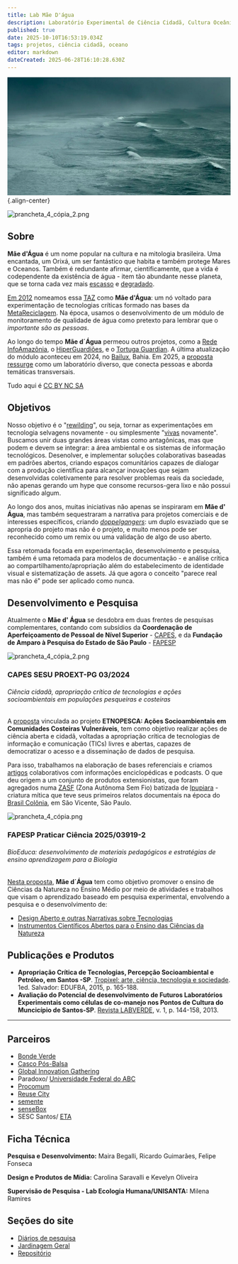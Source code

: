 ```yaml
---
title: Lab Mãe D'água
description: Laboratório Experimental de Ciência Cidadã, Cultura Oceânica e Tecnologia
published: true
date: 2025-10-10T16:53:19.034Z
tags: projetos, ciência cidadã, oceano
editor: markdown
dateCreated: 2025-06-28T16:10:28.630Z
---
```



![home.png](/projetos/maedagua/home.png){.align-center}

![prancheta_4_cópia_2.png](/projetos/maedagua/prancheta_4_cópia_2.png)

## Sobre

**Mãe d'Água** é um nome popular na cultura e na mitologia brasileira. Uma encantada, um Orixá, um ser fantástico que habita e também protege Mares e Oceanos. Também é redundante afirmar, cientificamente, que a vida é codependente da existência de água - item tão abundante nesse planeta, que se torna cada vez mais [escasso](https://pubs.acs.org/doi/full/10.1021/acs.est.5b03191) e [degradado](https://www.science.org/doi/abs/10.1126/science.1208277).

[Em 2012](https://www.flickr.com/photos/maedagua/) nomeamos essa [TAZ](http://www.mom.arq.ufmg.br/mom/02_arq_interface/4a_aula/Hakim_Bey_TAZ.pdf) como **Mãe d'Água**: um nó voltado para experimentação de tecnologias críticas formado nas bases da [MetaReciclagem](https://metareciclagem.github.io/wiki/Mae-d%e2%80%99Agua.html). Na época, usamos o desenvolvimento de um módulo de monitoramento de qualidade de água como pretexto para lembrar que o *importante são as pessoas*.

Ao longo do tempo **Mãe d´Água** permeou outros projetos, como a [Rede InfoAmazônia](https://infoamazonia.org/project/rede-infoamazonia/), o [HiperGuardiões](/projetos/maedagua/repo/hiperguardioes), e o [Tortuga Guardian](https://github.com/TortugaGuardian). A última atualização do módulo aconteceu em 2024, no [Bailux](https://www.flickr.com/photos/bailux3biomas/), Bahia. Em 2025, a [proposta ressurge](https://is.efeefe.me/stuff/ritualised-repetitions) como um laboratório diverso, que conecta pessoas e aborda temáticas transversais.

Tudo aqui é [CC BY NC SA](https://creativecommons.org/licenses/by-nc-sa/4.0/deed.en)

## Objetivos
Nosso objetivo é o "[rewilding](https://www.noemamag.com/we-need-to-rewild-the-internet/)", ou seja, tornar as experimentações em tecnologia selvagens novamente - ou simplesmente "[vivas](https://networkcultures.org/wp-content/uploads/2025/05/the-internet-of-dead-things-UPDATED.pdf) novamente". Buscamos unir duas grandes áreas vistas como antagônicas, mas que podem e devem se integrar: a área ambiental e os sistemas de informação tecnológicos. Desenolver, e implementar soluções colaborativas baseadas em padrões abertos, criando espaços comunitários capazes de dialogar com a produção científica para alcançar inovações que sejam desenvolvidas coletivamente para resolver problemas reais da sociedade, não apenas gerando um hype que consome recursos-gera lixo e não possui significado algum.

Ao longo dos anos, muitas iniciativas não apenas se inspiraram em **Mãe d' Água**, mas também sequestraram a narrativa para projetos comerciais e de interesses específicos, criando [*doppelgangers*](https://www.theguardian.com/books/2023/sep/09/doppelganger-a-trip-into-the-mirror-world-by-naomi-klein-review-a-case-of-mistaken-identity): um duplo esvaziado que se apropria do projeto mas não é o projeto, e muito menos pode ser reconhecido como um remix ou uma validação de algo de uso aberto.

Essa retomada focada em experimentação, desenvolvimento e pesquisa, também é uma retomada para modelos de documentação - e análise crítica ao compartilhamento/apropriação além do estabelecimento de identidade visual e sistematização de assets. Já que agora o conceito "parece real mas não é" pode ser aplicado como nunca.


## Desenvolvimento e Pesquisa

Atualmente o **Mãe d' Água** se desdobra em duas frentes de pesquisas complementares, contando com subsídios da **Coordenação de Aperfeiçoamento de Pessoal de Nível Superior** - [CAPES](https://www.gov.br/capes/pt-br), e da **Fundação de Amparo à Pesquisa do Estado de São Paulo** - [FAPESP](https://fapesp.br/)

![prancheta_4_cópia_2.png](/projetos/maedagua/prancheta_4_cópia_2.png)


### CAPES SESU PROEXT-PG 03/2024 

###### Ciência cidadã, apropriação crítica de tecnologias e ações socioambientais em populações pesqueiras e costeiras

A [proposta](https://www.gov.br/capes/pt-br/acesso-a-informacao/acoes-e-programas/bolsas/programas-estrategicos/desenvolvimento-regional/programa-de-extensao-da-educacao-superior-na-pos-graduacao-proext-pg/edital-conjunto-n-03-2024) vinculada ao projeto **ETNOPESCA: Ações Socioambientais em Comunidades Costeiras Vulneráveis**, tem como objetivo realizar ações de ciência aberta e cidadã, voltadas a apropriação crítica de tecnologias de informação e comunicação (TICs) livres e abertas, capazes de democratizar o acesso e a disseminação de dados de pesquisa. 

Para isso, trabalhamos na elaboração de bases referenciais e criamos [artigos](https://pt.wikipedia.org/wiki/Wikip%C3%A9dia:Artigo) colaborativos com informações enciclopédicas e podcasts. O que deu origem a um conjunto de produtos extensionistas, que foram agregados numa [ZASF](https://desvio.github.io/blog/zasf/) (Zona Autônoma Sem Fio) batizada de [Ipupiara](/projetos/maedagua/ipupiara) - criatura mítica que teve seus primeiros relatos documentais na época do [Brasil Colônia](https://www.politize.com.br/brasil-colonia/), em São Vicente, São Paulo. 

![prancheta_4_cópia.png](/projetos/maedagua/prancheta_4_cópia.png)

### FAPESP Praticar Ciência 2025/03919-2 

###### BioEduca: desenvolvimento de materiais pedagógicos e estratégias de ensino aprendizagem para a Biologia

[Nesta proposta](https://fapesp.br/17237/edital-praticar-ciencia), **Mãe d´Água** tem como objetivo promover o ensino de Ciências da Natureza no Ensino Médio por meio de atividades e trabalhos que visam o aprendizado baseado em pesquisa experimental, envolvendo a pesquisa e o desenvolvimento de:
- [Design Aberto e outras Narrativas sobre Tecnologias](/projetos/maedagua/designenarrativas)
- [Instrumentos Científicos Abertos para o Ensino das Ciências da Natureza](/projetos/maedagua/instrumentoscientificosabertos)

## Publicações e Produtos

- **Apropriação Crítica de Tecnologias, Percepção Socioambiental e Petróleo, em Santos -SP**. [Tropixel: arte, ciência, tecnologia e sociedade](http://dx.doi.org/10.13140/RG.2.1.3633.8644). 1ed. Salvador: EDUFBA, 2015, p. 165-188.
- **Avaliação do Potencial de desenvolvimento de Futuros Laboratórios Experimentais como células de co-manejo nos Pontos de Cultura do Muncicípio de Santos-SP**. [Revista LABVERDE](http://dx.doi.org/10.11606/issn.2179-2275.v0i6p145-158), v. 1, p. 144-158, 2013.

-------------------------
## Parceiros
- [Bonde Verde](https://www.instagram.com/bondeverde)
- [Casco Pós-Balsa](http://www.casco-pos-balsa.com)
- [Global Innovation Gathering](https://globalinnovationgathering.org/)
- Paradoxo/ [Universidade Federal do ABC](https://www.ufabc.edu.br)
- [Procomum](https://www.procomum.org/)
- [Reuse City](https://reuse.city/)
- [semente](https://semente.de/)
- [senseBox](https://sensebox.de/en/)
- SESC Santos/ [ETA](https://www.sescsp.org.br/programacao/laboratorio-aberto-e-compartilhado/)

## Ficha Técnica

**Pesquisa e Desenvolvimento:** Maira Begalli, Ricardo Guimarães, Felipe Fonseca

**Design e Produtos de Mídia:** Carolina Saravalli e Kevelyn Oliveira

**Supervisão de Pesquisa - Lab Ecologia Humana/UNISANTA:** Milena Ramires

## Seções do site

- [Diários de pesquisa](/projetos/maedagua/diarios)
- [Jardinagem Geral](/projetos/maedagua/jardinagemgeral)
- [Repositório](/projetos/maedagua/repo)
